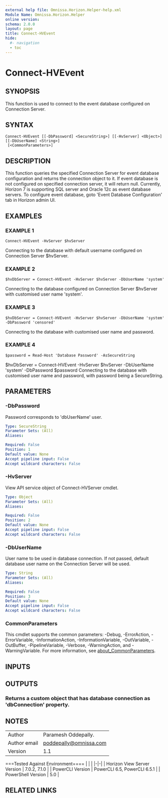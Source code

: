 ```yaml
---
external help file: Omnissa.Horizon.Helper-help.xml
Module Name: Omnissa.Horizon.Helper
online version:
schema: 2.0.0
layout: page
title: Connect-HVEvent
hide:
  #- navigation
  - toc
---
```


# Connect-HVEvent

## SYNOPSIS
This function is used to connect to the event database configured on Connection Server.

## SYNTAX

```
Connect-HVEvent [[-DbPassword] <SecureString>] [[-HvServer] <Object>] [[-DbUserName] <String>]
 [<CommonParameters>]
```

## DESCRIPTION
This function queries the specified Connection Server for event database configuration and returns the connection object to it.
If event database is not configured on specified connection server, it will return null.
Currently, Horizon 7 is supporting SQL server and Oracle 12c as event database servers.
To configure event database, goto 'Event Database Configuration' tab in Horizon admin UI.

## EXAMPLES

### EXAMPLE 1
```
Connect-HVEvent -HvServer $hvServer
```

Connecting to the database with default username configured on Connection Server $hvServer.

### EXAMPLE 2
```
$hvDbServer = Connect-HVEvent -HvServer $hvServer -DbUserName 'system'
```

Connecting to the database configured on Connection Server $hvServer with customised user name 'system'.

### EXAMPLE 3
```
$hvDbServer = Connect-HVEvent -HvServer $hvServer -DbUserName 'system' -DbPassword 'censored'
```

Connecting to the database with customised user name and password.

### EXAMPLE 4
```
$password = Read-Host 'Database Password' -AsSecureString
```

$hvDbServer = Connect-HVEvent -HvServer $hvServer -DbUserName 'system' -DbPassword $password
Connecting to the database with customised user name and password, with password being a SecureString.

## PARAMETERS

### -DbPassword
Password corresponds to 'dbUserName' user.

```yaml
Type: SecureString
Parameter Sets: (All)
Aliases:

Required: False
Position: 1
Default value: None
Accept pipeline input: False
Accept wildcard characters: False
```

### -HvServer
View API service object of Connect-HVServer cmdlet.

```yaml
Type: Object
Parameter Sets: (All)
Aliases:

Required: False
Position: 2
Default value: None
Accept pipeline input: False
Accept wildcard characters: False
```

### -DbUserName
User name to be used in database connection.
If not passed, default database user name on the Connection Server will be used.

```yaml
Type: String
Parameter Sets: (All)
Aliases:

Required: False
Position: 3
Default value: None
Accept pipeline input: False
Accept wildcard characters: False
```

### CommonParameters
This cmdlet supports the common parameters: -Debug, -ErrorAction, -ErrorVariable, -InformationAction, -InformationVariable, -OutVariable, -OutBuffer, -PipelineVariable, -Verbose, -WarningAction, and -WarningVariable. For more information, see [about_CommonParameters](http://go.microsoft.com/fwlink/?LinkID=113216).

## INPUTS

## OUTPUTS

### Returns a custom object that has database connection as 'dbConnection' property.
## NOTES
| | |
|-|-|
| Author | Paramesh Oddepally. |
| Author email | poddepally@omnissa.com |
| Version | 1.1 |

===Tested Against Environment====
| | |
|-|-|
| Horizon View Server Version | 7.0.2, 7.1.0 |
| PowerCLI Version | PowerCLI 6.5, PowerCLI 6.5.1 |
| PowerShell Version | 5.0 |

## RELATED LINKS
